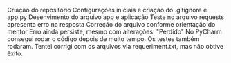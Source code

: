 Criação do repositório
Configurações iniciais e criação do .gitignore e app.py
Desenvimento do arquivo app e aplicação
Teste no arquivo requests apresenta erro na resposta
Correção do arquivo conforme orientação do mentor
Erro ainda persiste, mesmo com alterações. "Perdido"
No PyCharm consegui rodar o código depois de muito tempo. Os testes também rodaram. Tentei corrigi com os arquivos via requeriment.txt, mas não obtive êxito.